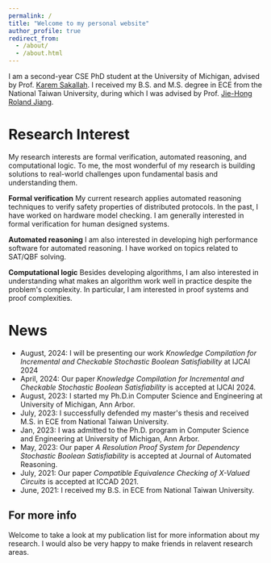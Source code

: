 ```yaml
---
permalink: /
title: "Welcome to my personal website"
author_profile: true
redirect_from: 
  - /about/
  - /about.html
---
```

I am a second-year CSE PhD student at the University of Michigan, advised by Prof. [Karem Sakallah](https://web.eecs.umich.edu/~karem/).
I received my B.S. and M.S. degree in ECE from the National Taiwan University, 
during which I was advised by Prof. [Jie-Hong Roland Jiang](http://cc.ee.ntu.edu.tw/~jhjiang/).

Research Interest
======
My research interests are formal verification, automated reasoning, and computational logic.
To me, the most wonderful of my research is building solutions to real-world challenges upon fundamental basis and understanding them.

**Formal verification**
My current research applies automated reasoning techniques to verify safety properties of distributed protocols. 
In the past, I have worked on hardware model checking. 
I am generally interested in formal verification for human designed systems.

**Automated reasoning**
I am also interested in developing high performance software for automated reasoning. 
I have worked on topics related to SAT/QBF solving.

**Computational logic**
Besides developing algorithms,
I am also interested in understanding what makes an algorithm work well in practice despite the problem's complexity.
In particular, I am interested in proof systems and proof complexities. 


News
======
- August, 2024: I will be presenting our work *Knowledge Compilation for Incremental and Checkable Stochastic Boolean Satisfiability* at IJCAI 2024
- April, 2024: Our paper *Knowledge Compilation for Incremental and Checkable Stochastic Boolean Satisfiability* is accepted at IJCAI 2024.
- August, 2023: I started my Ph.D.in Computer Science and Engineering at University of Michigan, Ann Arbor.
- July, 2023: I successfully defended my master's thesis and received M.S. in ECE from National Taiwan University.  
- Jan, 2023: I was admitted to the Ph.D. program in Computer Science and Engineering at University of Michigan, Ann Arbor.
- May, 2023: Our paper *A Resolution Proof System for Dependency Stochastic Boolean Satisfiability* is accepted at Journal of Automated Reasoning.
- July, 2021: Our paper *Compatible Equivalence Checking of X-Valued Circuits* is accepted at ICCAD 2021.
- June, 2021: I received my B.S. in ECE from National Taiwan University.



For more info
------
Welcome to take a look at my publication list for more information about my research.
I would also be very happy to make friends in relavent research areas.